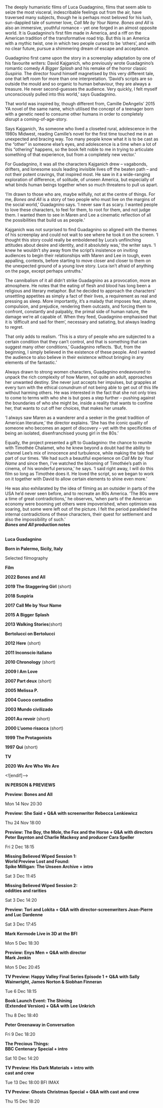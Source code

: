 

The deeply humanistic films of Luca Guadagnino, films that seem able to seize the most visceral, indescribable feelings out from the air, have traversed many subjects, though he is perhaps most beloved for his lush, sun-dappled tale of summer love, _Call Me by Your Name_. _Bones and All_ is also an immersive, youthful romance – yet one forged in an almost opposite world. It is Guadagnino’s first film made in America, and a riff on the American tradition of the transformative road trip. But this is an America with a mythic twist, one in which two people cursed to be ‘others’, and with no clear future, pursue a shimmering dream of escape and acceptance.

Guadagnino first came upon the story in a screenplay adaptation by one of his favourite writers: David Kajganich, who previously wrote Guadagnino’s romantic comedy _A Bigger Splash_ and his remake of the horror classic _Suspiria._ The director found himself magnetised by this very different tale, one that left room for more than one interpretation. ‘David’s scripts are so outside the mould and so organic to human behaviour, they are always a treasure. He never second-guesses the audience. Very quickly, I felt myself unconsciously pulled into this world,’ says Guadagnino.

That world was inspired by, though different from, Camille DeAngelis’ 2015 YA novel of the same name, which utilised the concept of a teenager born with a genetic need to consume other humans in order to completely disrupt a coming-of-age-story.

Says Kajganich, ‘As someone who lived a closeted rural, adolescence in the 1980s Midwest, reading Camille’s novel for the first time touched me in an unexpected and bracing way. Too many people know what it is to be cast as the “other” in someone else’s eyes, and adolescence is a time when a lot of this “othering” happens, so the book felt noble to me in trying to articulate something of that experience, but from a completely new vector.’

For Guadagnino, it was all the characters Kajganich drew – vagabonds, drifters, and lonesome souls leading invisible lives off the beaten path – and not their potent cravings, that inspired most. He saw in it a wide-ranging exploration of difference, of solitude, of unseen America, but especially of what binds human beings together when so much threatens to pull us apart.

‘I’m drawn to those who are, maybe wilfully, not at the centre of things. For me, _Bones and All_ is a story of two people who must live on the margins of the social world,’ Guadagnino says. ‘I never saw it as scary. I wanted people to love these characters, to feel for them, to root for them, and not judge them. I wanted them to see in Maren and Lee a cinematic reflection of all the possibilities that build us as people.’

Kajganich was not surprised to find Guadagnino so aligned with the themes of his screenplay and could not wait to see where he took it on the screen. ‘I thought this story could really be emboldened by Luca’s unflinching attitudes about desire and identity, and it absolutely was,’ the writer says. ‘I knew he wouldn’t shy away from the script’s insistence on inviting audiences to begin their relationships with Maren and Lee in tough, even appalling, contexts, before starting to move closer and closer to them on the unexpected ground of a young love story. Luca isn’t afraid of anything on the page, except perhaps untruths.’

The cannibalism of it all didn’t strike Guadagnino as a provocation, more an atmosphere. He notes that the eating of flesh and blood has long been a religious and literary metaphor. But he decided to approach the characters’ unsettling appetites as simply a fact of their lives, a requirement as real and pressing as sleep. More importantly, it’s a malady that imposes fear, shame, compulsion, and prejudice, rendering them outcasts, and forcing them to confront, constantly and palpably, the primal side of human nature, the damage we’re all capable of. When they feed, Guadagnino emphasised that it is ‘difficult and sad for them’, necessary and satiating, but always leading to regret.

That only adds to realism. ‘This is a story of people who are subjected to a certain condition that they can’t control, and that is something that can suggest many other conditions,’ Guadagnino reflects. ‘But, from the beginning, I simply believed in the existence of these people. And I wanted the audience to also believe in their existence without bringing in any elements of the fantastic.’

Always drawn to strong women characters, Guadagnino endeavoured to unpack the rich complexity of how Maren, not quite an adult, approaches her unwanted destiny. She never just accepts her impulses, but grapples at every turn with the ethical conundrum of not being able to get out of this life without harming others. He was interested in the fact that she not only tries to come to terms with who she is but goes a step further – pushing against the boundaries of who she might be, inside a reality that wants to confine her, that wants to cut off her choices, that makes her unsafe.

‘I always saw Maren as a wanderer and a seeker in the great tradition of American literature,’ the director explains. ‘She has the iconic quality of someone who becomes an agent of discovery – yet with the specificities of being an isolated, disenfranchised young girl in the 80s.’

Equally, the project presented a gift to Guadagnino: the chance to reunite with Timothée Chalamet, who he knew beyond a doubt had the ability to channel Lee’s mix of innocence and turbulence, while making the tale feel part of our times. ‘We had such a beautiful experience on _Call Me by Your Name_ and since then, I’ve watched the blooming of Timothée’s path in cinema, of his wonderful persona,’ he says. ‘I said right away, I will do this film so long as Timothée does it. He loved the script, so we began to work on it together with David to allow certain elements to shine even more.’

He was also exhilarated by the idea of filming as an outsider in parts of the USA he’d never seen before, and to recreate an 80s America. ‘The 80s were a time of great contradictions,’ he observes, ‘when parts of the American economy were booming yet others were impoverished, when optimism was soaring, but some were left out of the picture. I felt the period paralleled the internal contradictions of these characters, their quest for settlement and also the impossibility of such.’  
**_Bones and All_ production notes**
<br><br>

**Luca Guadagnino**<br>

**Born in Palermo, Sicily, Italy**

Selected filmography

**Film**<br>

**2022  Bones and All**<br>

**2019  The Staggering Girl** (short)<br>

**2018  Suspiria**<br>

**2017  Call Me by Your Name**<br>

**2015  A Bigger Splash**<br>

**2013  Walking Stories**(short)<br>

**Bertolucci on Bertolucci**<br>

**2012  Here** (short)<br>

**2011  Inconscio italiano**<br>

**2010  Chronology** (short)<br>

**2009  I Am Love**<br>

**2007  Part deux** (short)<br>

**2005  Melissa P.**<br>

**2004  Cuoco contadino**<br>

**2003  Mundo civilizado**<br>

**2001  Au revoir** (short)<br>

**2000  L’uomo risacca** (short)<br>

**1999  The Protagonists**<br>

**1997  Qui** (short)<br>

**TV**<br>

**2020  We Are Who We Are**<br>

<![endif]-->

**IN PERSON & PREVIEWS**<br>

**Preview: Bones and All**<br>

Mon 14 Nov 20:30<br>

**Preview: She Said + Q&A with screenwriter Rebecca Lenkiewicz**<br>

Thu 24 Nov 18:00<br>

**Preview: The Boy, the Mole, the Fox and the Horse + Q&A with directors Peter Baynton and Charlie Mackesy and producer Cara Speller**<br>

Fri 2 Dec 18:15<br>

**Missing Believed Wiped Session 1:  
World Preview Lost and Found:  
Spike Milligan: The Unseen Archive + intro**<br>

Sat 3 Dec 11:45<br>

**Missing Believed Wiped Session 2:  
oddities and rarities**<br>

Sat 3 Dec 14:20<br>

**Preview: Tori and Lokita + Q&A with director-screenwriters Jean-Pierre and Luc Dardenne**<br>

Sat 3 Dec 17:45<br>

**Mark Kermode Live in 3D at the BFI**<br>

Mon 5 Dec 18:30<br>

**Preview: Enys Men + Q&A with director  
Mark Jenkin**<br>

Mon 5 Dec 20:45

**TV Preview: Happy Valley Final Series Episode 1 + Q&A with Sally Wainwright, James Norton & Siobhan Finneran**

Tue 6 Dec 18:15

**Book Launch Event: The Shining  
(Extended Version) + Q&A with Lee Unkrich**

Thu 8 Dec 18:40

**Peter Greenaway in Conversation**

Fri 9 Dec 18:20

**The Precious Things:  
BBC Centenary Special + intro**

Sat 10 Dec 14:20

**TV Preview: His Dark Materials + intro with  
cast and crew**

Tue 13 Dec 18:00 BFI IMAX

**TV Preview: Ghosts Christmas Special + Q&A with cast and crew**

Thu 15 Dec 18:20
<!--stackedit_data:
eyJoaXN0b3J5IjpbLTEyMDczOTEwMF19
-->